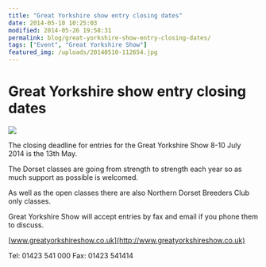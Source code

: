 ```yaml
---
title: "Great Yorkshire show entry closing dates"
date: 2014-05-10 10:25:03
modified: 2014-05-26 19:58:31
permalink: blog/great-yorkshire-show-entry-closing-dates/
tags: ["Event", "Great Yorkshire Show"]
featured_img: /uploads/20140510-112654.jpg
---
```


# Great Yorkshire show entry closing dates

![](/uploads/20140510-112654.jpg)

The closing deadline for entries for the Great Yorkshire Show 8-10 July 2014 is the 13th May.

The Dorset classes are going from strength to strength each year so as much support as possible is welcomed.

As well as the open classes there are also Northern Dorset Breeders Club only classes.

Great Yorkshire Show will accept entries by fax and email if you phone them to discuss.

[www.greatyorkshireshow.co.uk](http://www.greatyorkshireshow.co.uk)

Tel: 01423 541 000
Fax: 01423 541414
